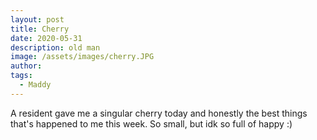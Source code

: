 ```yaml
---
layout: post
title: Cherry
date: 2020-05-31
description: old man
image: /assets/images/cherry.JPG
author: 
tags: 
  - Maddy
---
```


A resident gave me a singular cherry today and honestly the best things that's happened to me this week. So small, but idk so full of happy :)
